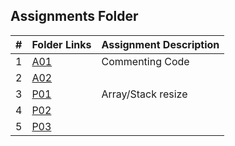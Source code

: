 ## Assignments Folder

|   #   | Folder Links                                                                               | Assignment Description |
| :---: | ------------------------------------------------------------------------------------------ | ---------------------- |
|   1   | [A01](https://github.com/dmreyescoy03/3013-Algorithms-Reyes-coy/tree/main/Assignments/A01) | Commenting Code        |
|   2   | [A02](https://github.com/dmreyescoy03/3013-Algorithms-Reyes-coy/tree/main/Assignments/A02)                                                                                    |                        |
|   3   | [P01](https://github.com/dmreyescoy03/3013-Algorithms-Reyes-coy/tree/main/Assignments/P01) | Array/Stack resize     |
|   4   | [P02]()                                                                                    |
|   5   | [P03]()                                                                                    |